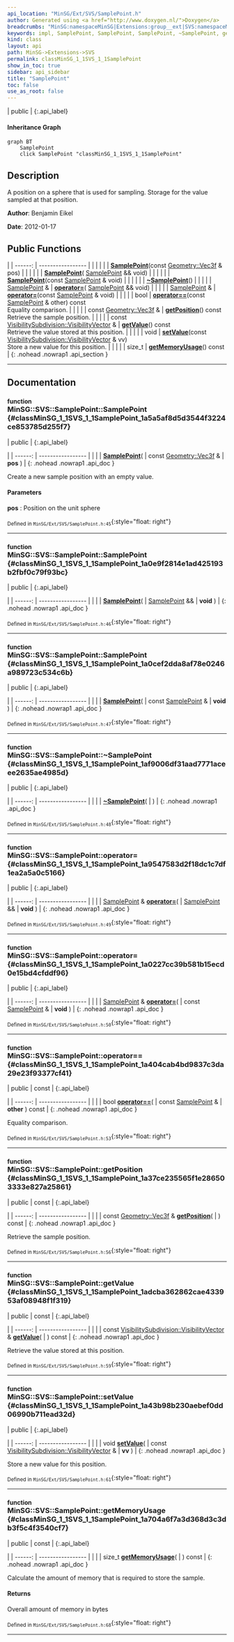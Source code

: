 ```yaml
---
api_location: "MinSG/Ext/SVS/SamplePoint.h"
author: Generated using <a href="http://www.doxygen.nl/">Doxygen</a>
breadcrumbs: "MinSG:namespaceMinSG|Extensions:group__ext|SVS:namespaceMinSG_1_1SVS"
keywords: impl, SamplePoint, SamplePoint, SamplePoint, ~SamplePoint, getPosition, getValue, setValue, getMemoryUsage
kind: class
layout: api
path: MinSG->Extensions->SVS
permalink: classMinSG_1_1SVS_1_1SamplePoint
show_in_toc: true
sidebar: api_sidebar
title: "SamplePoint"
toc: false
use_as_root: false
---
```


| public |
{:.api_label}

#### Inheritance Graph

```mermaid
graph BT
	SamplePoint
	click SamplePoint "classMinSG_1_1SVS_1_1SamplePoint"
```

## Description



A position on a sphere that is used for sampling. Storage for the value sampled at that position.



**Author**: Benjamin Eikel



**Date**: 2012-01-17





## Public Functions

|
| ------: | ----------------- |
|  | |
|  | **[SamplePoint](#classMinSG_1_1SVS_1_1SamplePoint_1a5a5af8d5d3544f3224ce853785d255f7)**(const [Geometry::Vec3f](namespaceGeometry#namespaceGeometry_1a5b269b6a82917f18e344231ecf8e6566) & pos) |
|  | |
|  | **[SamplePoint](#classMinSG_1_1SVS_1_1SamplePoint_1a0e9f2814e1ad425193b2fbf0c79f93bc)**( [SamplePoint](classMinSG_1_1SVS_1_1SamplePoint) && void) |
|  | |
|  | **[SamplePoint](#classMinSG_1_1SVS_1_1SamplePoint_1a0cef2dda8af78e0246a989723c534c6b)**(const [SamplePoint](classMinSG_1_1SVS_1_1SamplePoint) & void) |
|  | |
|  | **[~SamplePoint](#classMinSG_1_1SVS_1_1SamplePoint_1af9006df31aad7771aceee2635ae4985d)**() |
|  | |
| [SamplePoint](classMinSG_1_1SVS_1_1SamplePoint) & | **[operator=](#classMinSG_1_1SVS_1_1SamplePoint_1a9547583d2f18dc1c7df1ea2a5a0c5166)**( [SamplePoint](classMinSG_1_1SVS_1_1SamplePoint) && void) |
|  | |
| [SamplePoint](classMinSG_1_1SVS_1_1SamplePoint) & | **[operator=](#classMinSG_1_1SVS_1_1SamplePoint_1a0227cc39b581b15ecd0e15bd4cfddf96)**(const [SamplePoint](classMinSG_1_1SVS_1_1SamplePoint) & void) |
|  | |
| bool | **[operator==](#classMinSG_1_1SVS_1_1SamplePoint_1a404cab4bd9837c3da29e23f93377cf41)**(const [SamplePoint](classMinSG_1_1SVS_1_1SamplePoint) & other) const <br/> Equality comparison. |
|  | |
| const [Geometry::Vec3f](namespaceGeometry#namespaceGeometry_1a5b269b6a82917f18e344231ecf8e6566) & | **[getPosition](#classMinSG_1_1SVS_1_1SamplePoint_1a37ce235565f1e286503333e827a25861)**() const <br/> Retrieve the sample position. |
|  | |
| const [VisibilitySubdivision::VisibilityVector](classMinSG_1_1VisibilitySubdivision_1_1VisibilityVector) & | **[getValue](#classMinSG_1_1SVS_1_1SamplePoint_1adcba362862cae433953af08948f1f319)**() const <br/> Retrieve the value stored at this position. |
|  | |
| void | **[setValue](#classMinSG_1_1SVS_1_1SamplePoint_1a43b98b230aebef0dd06990b711ead32d)**(const [VisibilitySubdivision::VisibilityVector](classMinSG_1_1VisibilitySubdivision_1_1VisibilityVector) & vv) <br/> Store a new value for this position. |
|  | |
| size_t | **[getMemoryUsage](#classMinSG_1_1SVS_1_1SamplePoint_1a704a6f7a3d368d3c3db3f5c4f3540cf7)**() const |
{: .nohead .nowrap1 .api_section }


-------------------------------------------------------------------

## Documentation

### <small>function</small><br/> MinSG::SVS::SamplePoint::SamplePoint {#classMinSG_1_1SVS_1_1SamplePoint_1a5a5af8d5d3544f3224ce853785d255f7}

| public |
{:.api_label}

|
| ------: | ----------------- |
|  |
|  **[SamplePoint](#classMinSG_1_1SVS_1_1SamplePoint_1a5a5af8d5d3544f3224ce853785d255f7)**( | const [Geometry::Vec3f](namespaceGeometry#namespaceGeometry_1a5b269b6a82917f18e344231ecf8e6566) & | **pos** ) |
{: .nohead .nowrap1 .api_doc }



Create a new sample position with an empty value.


#### Parameters
**pos**
:  Position on the unit sphere







<sub>Defined in `MinSG/Ext/SVS/SamplePoint.h:45`</sub>{:style="float: right"}

-------------------------------------------------------------------

### <small>function</small><br/> MinSG::SVS::SamplePoint::SamplePoint {#classMinSG_1_1SVS_1_1SamplePoint_1a0e9f2814e1ad425193b2fbf0c79f93bc}

| public |
{:.api_label}

|
| ------: | ----------------- |
|  |
|  **[SamplePoint](#classMinSG_1_1SVS_1_1SamplePoint_1a0e9f2814e1ad425193b2fbf0c79f93bc)**( |  [SamplePoint](classMinSG_1_1SVS_1_1SamplePoint) && | **void** ) |
{: .nohead .nowrap1 .api_doc }





<sub>Defined in `MinSG/Ext/SVS/SamplePoint.h:46`</sub>{:style="float: right"}

-------------------------------------------------------------------

### <small>function</small><br/> MinSG::SVS::SamplePoint::SamplePoint {#classMinSG_1_1SVS_1_1SamplePoint_1a0cef2dda8af78e0246a989723c534c6b}

| public |
{:.api_label}

|
| ------: | ----------------- |
|  |
|  **[SamplePoint](#classMinSG_1_1SVS_1_1SamplePoint_1a0cef2dda8af78e0246a989723c534c6b)**( | const [SamplePoint](classMinSG_1_1SVS_1_1SamplePoint) & | **void** ) |
{: .nohead .nowrap1 .api_doc }





<sub>Defined in `MinSG/Ext/SVS/SamplePoint.h:47`</sub>{:style="float: right"}

-------------------------------------------------------------------

### <small>function</small><br/> MinSG::SVS::SamplePoint::~SamplePoint {#classMinSG_1_1SVS_1_1SamplePoint_1af9006df31aad7771aceee2635ae4985d}

| public |
{:.api_label}

|
| ------: | ----------------- |
|  |
|  **[~SamplePoint](#classMinSG_1_1SVS_1_1SamplePoint_1af9006df31aad7771aceee2635ae4985d)**( |  ) |
{: .nohead .nowrap1 .api_doc }





<sub>Defined in `MinSG/Ext/SVS/SamplePoint.h:48`</sub>{:style="float: right"}

-------------------------------------------------------------------

### <small>function</small><br/> MinSG::SVS::SamplePoint::operator= {#classMinSG_1_1SVS_1_1SamplePoint_1a9547583d2f18dc1c7df1ea2a5a0c5166}

| public |
{:.api_label}

|
| ------: | ----------------- |
|  |
| [SamplePoint](classMinSG_1_1SVS_1_1SamplePoint) & **[operator=](#classMinSG_1_1SVS_1_1SamplePoint_1a9547583d2f18dc1c7df1ea2a5a0c5166)**( |  [SamplePoint](classMinSG_1_1SVS_1_1SamplePoint) && | **void** ) |
{: .nohead .nowrap1 .api_doc }





<sub>Defined in `MinSG/Ext/SVS/SamplePoint.h:49`</sub>{:style="float: right"}

-------------------------------------------------------------------

### <small>function</small><br/> MinSG::SVS::SamplePoint::operator= {#classMinSG_1_1SVS_1_1SamplePoint_1a0227cc39b581b15ecd0e15bd4cfddf96}

| public |
{:.api_label}

|
| ------: | ----------------- |
|  |
| [SamplePoint](classMinSG_1_1SVS_1_1SamplePoint) & **[operator=](#classMinSG_1_1SVS_1_1SamplePoint_1a0227cc39b581b15ecd0e15bd4cfddf96)**( | const [SamplePoint](classMinSG_1_1SVS_1_1SamplePoint) & | **void** ) |
{: .nohead .nowrap1 .api_doc }





<sub>Defined in `MinSG/Ext/SVS/SamplePoint.h:50`</sub>{:style="float: right"}

-------------------------------------------------------------------

### <small>function</small><br/> MinSG::SVS::SamplePoint::operator== {#classMinSG_1_1SVS_1_1SamplePoint_1a404cab4bd9837c3da29e23f93377cf41}

| public | const |
{:.api_label}

|
| ------: | ----------------- |
|  |
| bool **[operator==](#classMinSG_1_1SVS_1_1SamplePoint_1a404cab4bd9837c3da29e23f93377cf41)**( | const [SamplePoint](classMinSG_1_1SVS_1_1SamplePoint) & | **other** ) const |
{: .nohead .nowrap1 .api_doc }

Equality comparison.





<sub>Defined in `MinSG/Ext/SVS/SamplePoint.h:53`</sub>{:style="float: right"}

-------------------------------------------------------------------

### <small>function</small><br/> MinSG::SVS::SamplePoint::getPosition {#classMinSG_1_1SVS_1_1SamplePoint_1a37ce235565f1e286503333e827a25861}

| public | const |
{:.api_label}

|
| ------: | ----------------- |
|  |
| const [Geometry::Vec3f](namespaceGeometry#namespaceGeometry_1a5b269b6a82917f18e344231ecf8e6566) & **[getPosition](#classMinSG_1_1SVS_1_1SamplePoint_1a37ce235565f1e286503333e827a25861)**( |  ) const |
{: .nohead .nowrap1 .api_doc }

Retrieve the sample position.





<sub>Defined in `MinSG/Ext/SVS/SamplePoint.h:56`</sub>{:style="float: right"}

-------------------------------------------------------------------

### <small>function</small><br/> MinSG::SVS::SamplePoint::getValue {#classMinSG_1_1SVS_1_1SamplePoint_1adcba362862cae433953af08948f1f319}

| public | const |
{:.api_label}

|
| ------: | ----------------- |
|  |
| const [VisibilitySubdivision::VisibilityVector](classMinSG_1_1VisibilitySubdivision_1_1VisibilityVector) & **[getValue](#classMinSG_1_1SVS_1_1SamplePoint_1adcba362862cae433953af08948f1f319)**( |  ) const |
{: .nohead .nowrap1 .api_doc }

Retrieve the value stored at this position.





<sub>Defined in `MinSG/Ext/SVS/SamplePoint.h:59`</sub>{:style="float: right"}

-------------------------------------------------------------------

### <small>function</small><br/> MinSG::SVS::SamplePoint::setValue {#classMinSG_1_1SVS_1_1SamplePoint_1a43b98b230aebef0dd06990b711ead32d}

| public |
{:.api_label}

|
| ------: | ----------------- |
|  |
| void **[setValue](#classMinSG_1_1SVS_1_1SamplePoint_1a43b98b230aebef0dd06990b711ead32d)**( | const [VisibilitySubdivision::VisibilityVector](classMinSG_1_1VisibilitySubdivision_1_1VisibilityVector) & | **vv** ) |
{: .nohead .nowrap1 .api_doc }

Store a new value for this position.





<sub>Defined in `MinSG/Ext/SVS/SamplePoint.h:61`</sub>{:style="float: right"}

-------------------------------------------------------------------

### <small>function</small><br/> MinSG::SVS::SamplePoint::getMemoryUsage {#classMinSG_1_1SVS_1_1SamplePoint_1a704a6f7a3d368d3c3db3f5c4f3540cf7}

| public | const |
{:.api_label}

|
| ------: | ----------------- |
|  |
| size_t **[getMemoryUsage](#classMinSG_1_1SVS_1_1SamplePoint_1a704a6f7a3d368d3c3db3f5c4f3540cf7)**( |  ) const |
{: .nohead .nowrap1 .api_doc }



Calculate the amount of memory that is required to store the sample.


#### Returns
Overall amount of memory in bytes





<sub>Defined in `MinSG/Ext/SVS/SamplePoint.h:68`</sub>{:style="float: right"}

-------------------------------------------------------------------

